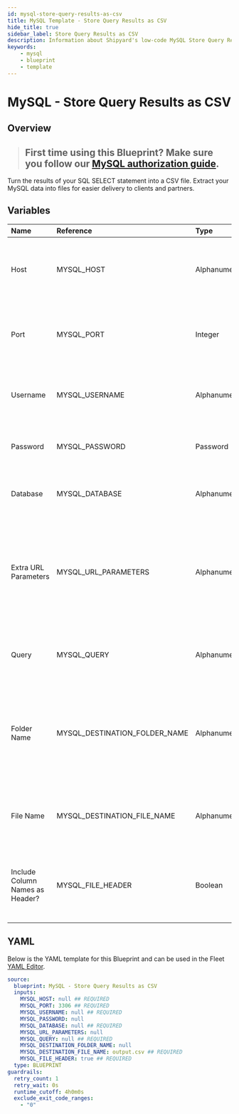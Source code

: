 ```yaml
---
id: mysql-store-query-results-as-csv
title: MySQL Template - Store Query Results as CSV
hide_title: true
sidebar_label: Store Query Results as CSV
description: Information about Shipyard's low-code MySQL Store Query Results as CSV blueprint. Turn the results of your SQL SELECT statement into a CSV file. Extract your MySQL data into files for easier delivery to clients and partners.
keywords:
    - mysql
    - blueprint
    - template
---
```


# MySQL - Store Query Results as CSV

## Overview

> ## **First time using this Blueprint? Make sure you follow our [MySQL authorization guide](https://www.shipyardapp.com/docs/blueprint-library/mysql/mysql-authorization/)**.

Turn the results of your SQL SELECT statement into a CSV file. Extract your MySQL data into files for easier delivery to clients and partners.



## Variables

| Name | Reference | Type | Required | Default | Options | Description |
|:---|:---|:---|:---|:---|:---|:---|
| Host | MYSQL_HOST | Alphanumeric | :white_check_mark: | - | - | The domain or the IP address of the database you want to connect to. |
| Port | MYSQL_PORT | Integer | :white_check_mark: | 3306 | - | Number for the database port to connect to. Defaults to 3306. |
| Username | MYSQL_USERNAME | Alphanumeric | :white_check_mark: | - | - | Name of the user to connect to the database with. |
| Password | MYSQL_PASSWORD | Password | :heavy_minus_sign: | - | - | Password associated to the provided username. |
| Database | MYSQL_DATABASE | Alphanumeric | :white_check_mark: | - | - | Name of the database in MySQL to connect to. |
| Extra URL Parameters | MYSQL_URL_PARAMETERS | Alphanumeric | :heavy_minus_sign: | - | - | Extra parameters that will be placed at the end of the connection string, after the "?". Must be separated by "&". |
| Query | MYSQL_QUERY | Alphanumeric | :white_check_mark: | - | - | A SELECT statement that returns data. Formatting is ignored. |
| Folder Name | MYSQL_DESTINATION_FOLDER_NAME | Alphanumeric | :heavy_minus_sign: | - | - | The folder structure that you want your CSV to be created in. If left blank, the file will be created in the home directory. |
| File Name | MYSQL_DESTINATION_FILE_NAME | Alphanumeric | :white_check_mark: | output.csv | - | The file name that you want your generated CSV to have. |
| Include Column Names as Header? | MYSQL_FILE_HEADER | Boolean | :white_check_mark: | true | - | If checked, your CSV file will include a header row with column names. |


## YAML

Below is the YAML template for this Blueprint and can be used in the Fleet [YAML Editor](../../reference/fleets/yaml-editor.md).

```yaml
source:
  blueprint: MySQL - Store Query Results as CSV
  inputs:
    MYSQL_HOST: null ## REQUIRED
    MYSQL_PORT: 3306 ## REQUIRED
    MYSQL_USERNAME: null ## REQUIRED
    MYSQL_PASSWORD: null 
    MYSQL_DATABASE: null ## REQUIRED
    MYSQL_URL_PARAMETERS: null 
    MYSQL_QUERY: null ## REQUIRED
    MYSQL_DESTINATION_FOLDER_NAME: null 
    MYSQL_DESTINATION_FILE_NAME: output.csv ## REQUIRED
    MYSQL_FILE_HEADER: true ## REQUIRED
  type: BLUEPRINT
guardrails:
  retry_count: 1
  retry_wait: 0s
  runtime_cutoff: 4h0m0s
  exclude_exit_code_ranges:
    - "0"
```
